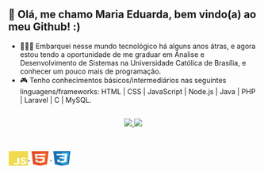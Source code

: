 ## 🙋‍ Olá, me chamo Maria Eduarda, bem vindo(a) ao meu Github! :)
- 👩🏻‍💻 Embarquei nesse mundo tecnológico há alguns anos átras, e agora estou tendo a oportunidade de me graduar em Ánalise e Desenvolvimento de Sistemas na Universidade Católica de Brasília, e conhecer um pouco mais de programação.
- 🎮 Tenho conhecimentos básicos/intermediários nas seguintes linguagens/frameworks: HTML | CSS | JavaScript | Node.js | Java | PHP | Laravel | C | MySQL.

##

<div align="center">
  <a href="https://github.com/MEduardaPSA">
  <img height="180em" src="https://github-readme-stats.vercel.app/api?username=MEduardaPSA&show_icons=true&theme=dracula&include_all_commits=true&count_private=true"/>
  <img height="180em" src="https://github-readme-stats.vercel.app/api/top-langs/?username=MEduardaPSA&layout=compact&langs_count=7&theme=dracula"/>
</div>

##

<div style="display: inline_block"><br>
  <img align="center" alt="Rafa-Js" height="30" width="40" src="https://raw.githubusercontent.com/devicons/devicon/master/icons/javascript/javascript-plain.svg">
  <img align="center" alt="Rafa-HTML" height="30" width="40" src="https://raw.githubusercontent.com/devicons/devicon/master/icons/html5/html5-original.svg">
  <img align="center" alt="Rafa-CSS" height="30" width="40" src="https://raw.githubusercontent.com/devicons/devicon/master/icons/css3/css3-original.svg">
</div>
